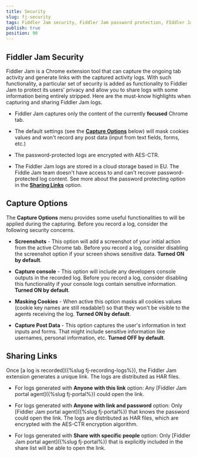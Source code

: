 ```yaml
---
title: Security
slug: fj-security
tags: Fiddler Jam security, Fiddler Jam password protection, FIddler Jam encryption, Fiddler Jam masked cookies, Fiddler Jam capturing security concernts
publish: true
position: 90
---
```



## Fiddler Jam Security

Fiddler Jam is a Chrome extension tool that can capture the ongoing tab activity and generate links with the captured activity logs. With such functionality, a particular set of security is added as functionality to Fiddler Jam to protect its users' privacy and allow you to share logs with some information being entirely stripped. Here are the must-know highlights when capturing and sharing Fiddler Jam logs.

- Fiddler Jam captures only the content of the currently **focused** Chrome tab.

- The default settings (see the [**Capture Options**](#capture-options) below) will mask cookies values and won't record any post data (input from text fields, forms, etc.)

- The password-protected logs are encrypted with AES-CTR.

- The Fiddler Jam logs are stored in a cloud storage based in EU. The Fiddle Jam team doesn't have access to and can't recover password-protected log content. See more about the password protecting option in the [**Sharing Links**](#sharing-links) option.

## Capture Options

The **Capture Options** menu provides some useful functionalities to will be applied during the capturing. Before you record a log, consider the following security concerns.

- **Screenshots** - This option will add a screenshot of your initial action from the active Chrome tab. Before you record a log, consider disabling the screenshot option if your screen shows sensitive data. **Turned ON by default**.

- **Capture console** - This option will include any developers console outputs in the recorded log. Before you record a log, consider disabling this functionality if your console logs contain sensitive information. **Turned ON by default**.

- **Masking Cookies** - When active this option masks all cookies values (cookie key names are still readable!) so that they won't be visible to the agents receiving the log. **Turned ON by default**.

- **Capture Post Data** - This option captures the user's information in text inputs and forms. That might include sensitive information like usernames, personal information, etc. **Turned OFF by default**.

## Sharing Links

Once [a log is recorded]({%slug fj-recording-logs%}), the Fiddler Jam extension generates a unique link. The logs are distributed as HAR files.

- For logs generated with **Anyone with this link** option:  Any [Fiddler Jam portal agent]({%slug fj-portal%}) could open the link.

- For logs generated with **Anyone with link and password** option: Only [Fiddler Jam portal agent]({%slug fj-portal%}) that knows the password could open the link. The logs are distributed as HAR files, which are encrypted with the AES-CTR encryption algorithm.

- For logs generated with **Share with specific people** option:  Only [Fiddler Jam portal agent]({%slug fj-portal%}) that is explicitly included in the share list will be able to open the link.
